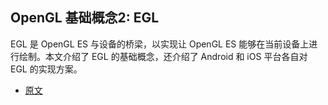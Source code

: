 ## OpenGL 基础概念2: EGL

EGL 是 OpenGL ES 与设备的桥梁，以实现让 OpenGL ES 能够在当前设备上进行绘制。本文介绍了 EGL 的基础概念，还介绍了 Android 和 iOS 平台各自对 EGL 的实现方案。

- [原文](https://mp.weixin.qq.com/s?__biz=MjM5MTkxOTQyMQ==&mid=2257486808&idx=1&sn=dcbf5393e4bdfd548ea5b6fe5a231ee5&scene=21#wechat_redirect)
